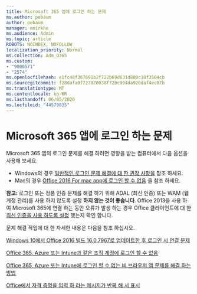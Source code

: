 ```yaml
---
title: Microsoft 365 앱에 로그인 하는 문제
ms.author: pebaum
author: pebaum
manager: mnirkhe
ms.audience: Admin
ms.topic: article
ROBOTS: NOINDEX, NOFOLLOW
localization_priority: Normal
ms.collection: Adm_O365
ms.custom:
- "9000571"
- "2574"
ms.openlocfilehash: e1fc48f367691b2f722b69d631d880c18f3504cb
ms.sourcegitcommit: f28dafa0f727870038f72bc904da926daf4ec07b
ms.translationtype: MT
ms.contentlocale: ko-KR
ms.lasthandoff: 06/05/2020
ms.locfileid: "44579835"
---
```

# <a name="issues-signing-into-microsoft-365-apps"></a>Microsoft 365 앱에 로그인 하는 문제

Microsoft 365 앱의 로그인 문제를 해결 하려면 영향을 받는 컴퓨터에서 다음 옵션을 사용해 보세요.  

- Windows의 경우 [일반적인 로그인 문제 해결에 대 한 권장 사항을](https://docs.microsoft.com/office365/troubleshoot/administration/disabling-adal-wam-not-recommended#recommendations-on-resolving-common-sign-in-issues) 참조 하세요.
- Mac의 경우 [Office 2016 For mac app에 로그인 할 수 없음](https://docs.microsoft.com/office365/troubleshoot/authentication/sign-in-to-office-2016-for-mac-fail) 을 참조 하세요.

**참고:** 로그인 또는 정품 인증 문제를 해결 하기 위해 ADAL (최신 인증) 또는 WAM (웹 계정 관리)를 사용 하지 않도록 설정 **하지 않는 것이 좋습니다**. Office 2013을 사용 하 여 Microsoft 365에 연결 하는 동안 오류가 발생 하는 경우 Office 클라이언트에 대 한 [최신 인증을 사용 하도록 설정](https://docs.microsoft.com/microsoft-365/admin/security-and-compliance/enable-modern-authentication) 했는지 확인 합니다.

문제 해결 작업에 대 한 자세한 내용은 다음을 참조 하십시오.

[Windows 10에서 Office 2016 빌드 16.0.7967로 업데이트한 후 로그인 시 연결 문제](https://docs.microsoft.com/office365/troubleshoot/administration/connection-issue-when-sign-in-office-2016)  

[Office 365, Azure 또는 Intune과 같은 조직 계정에 로그인 할 수 없음](https://docs.microsoft.com/office365/troubleshoot/authentication/sign-in-to-office-365-azure-intune)

[Office 365, Azure 또는 Intune에 로그인 할 수 없는 비 브라우저 앱 문제를 해결 하는 방법](https://support.office.com/article/how-to-troubleshoot-non-browser-apps-that-can-t-sign-in-to-office-365-azure-or-intune-3ba1b268-66f6-462c-b0e5-070f5c2603c1?ui=en-US&rs=en-US&ad=US)

[Office에서 자격 증명을 입력 하 라는 메시지가 반복 해 서 표시](https://docs.microsoft.com/office365/troubleshoot/authentication/access-denied-when-connect-to-office-365)